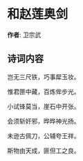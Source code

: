 # 和赵莲奥剑

**作者**: 卫宗武

## 诗词内容

岂无三尺铁，巧事犀玉妆。

惟君匣中藏，百炼侔步光。

小试锋莫当，崖石中开张。

会须斩奸邪，晔晔神光扬。

未逊古佩刀，公辅夸王祥。

斯物由天成，匪但工之良。


